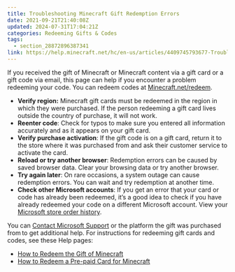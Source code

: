 ```yaml
---
title: Troubleshooting Minecraft Gift Redemption Errors
date: 2021-09-21T21:40:08Z
updated: 2024-07-31T17:04:21Z
categories: Redeeming Gifts & Codes
tags:
  - section_28872896387341
link: https://help.minecraft.net/hc/en-us/articles/4409745793677-Troubleshooting-Minecraft-Gift-Redemption-Errors
---
```


If you received the gift of Minecraft or Minecraft content via a gift card or a gift code via email, this page can help if you encounter a problem redeeming your code. You can redeem codes at [Minecraft.net/redeem](https://www.minecraft.net/en-us/redeem).

- **Verify region:** Minecraft gift cards must be redeemed in the region in which they were purchased. If the person redeeming a gift card lives outside the country of purchase, it will not work.
- **Reenter code**: Check for typos to make sure you entered all information accurately and as it appears on your gift card.
- **Verify purchase activation**: If the gift code is on a gift card, return it to the store where it was purchased from and ask their customer service to activate the card.
- **Reload or try another browser**: Redemption errors can be caused by saved browser data. Clear your browsing data or try another browser.
- **Try again later**: On rare occasions, a system outage can cause redemption errors. You can wait and try redemption at another time.
- **Check other Microsoft accounts**: If you get an error that your card or code has already been redeemed, it’s a good idea to check if you have already redeemed your code on a different Microsoft account. View your [Microsoft store order history](https://support.microsoft.com/en-us/account-billing/view-your-microsoft-store-order-history-aafefe88-3ec2-ce28-e0b6-eff1d5cc8170).

You can [Contact Microsoft Support](../Performance-Troubleshooting/Who-to-contact-with-your-Minecraft-support-questions.md) or the platform the gift was purchased from to get additional help. For instructions for redeeming gift cards and codes, see these Help pages:

- [How to Redeem the Gift of Minecraft](./How-to-Redeem-Minecraft-as-a-Gift.md)
- [How to Redeem a Pre-paid Card for Minecraft](./How-to-Redeem-a-Prepaid-Card-for-Minecraft.md)
